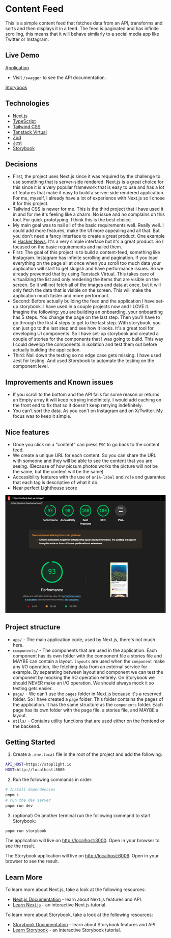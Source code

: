 # Content Feed

This is a simple content feed that fetches data from an API, transforms and sorts and then displays it in a feed. The feed is paginated and has infinite scrolling, this means that it will behave similarly to a social media app like Twitter or Instagram.

## Live Demo

[Application](https://content-feed.vercel.app/)

- Visit `/swagger` to see the API documentation.

[Storybook](https://content-feed-storybook.vercel.app/)

## Technologies

- [Next.js](https://nextjs.org/)
- [TypeScript](https://www.typescriptlang.org/)
- [Tailwind CSS](https://tailwindcss.com/)
- [Tanstack Virtual](https://tanstack.com/virtual/latest)
- [Zod](https://zod.dev/)
- [Jest](https://jestjs.io/)
- [Storybook](https://storybook.js.org/)

## Decisions

- First, the project uses Next.js since it was required by the challenge to use something that is server-side rendered. Next.js is a great choice for this since it is a very popular framework that is easy to use and has a lot of features that make it easy to build a server-side rendered application. For me, myself, I already have a lot of experience with Next.js so I chose it for this project.
- Tailwind CSS is newer for me. This is the third project that I have used it in and for me it's feeling like a charm. No issue and no complains on this tool. For quick prototyping, I think this is the best choice.
- My main goal was to nail all of the basic requirements well. Really well. I could add more features, make the UI more appealing and all that. But you don't need a fancy interface to create a great product. One example is [Hacker News](https://news.ycombinator.com/). It's a very simple interface but it's a great product. So I focused on the basic requirements and nailed them.
- First: The goal of this project is to build a content-feed, something like Instagram. Instagram has infinite scrolling and pagination. If you load everything on the page all at once when you scroll too much data your application will start to get slugish and have performance issues. So we already prevented that by using Tanstack Virtual. This takes care of virtualizing the list and only rendering the items that are visible on the screen. So it will not fetch all of the images and data at once, but it will only fetch the data that is visible on the screen. This will make the application much faster and more performant.
- Second: Before actually building the feed and the application I have set-up storybook. I have used in a couple projects now and I LOVE it. Imagine the following: you are building an onboarding, your onboarding has 5 steps. You change the page on the last step. Then you'll have to go through the first 4 steps to get to the last step. With storybook, you can just go to the last step and see how it looks. It's a great tool for developing UI components. So I have set-up storybook and created a couple of stories for the components that I was going to build. This way I could develop the components in isolation and test them out before actually building the application.
- Third: Nail down the testing so no edge case gets missing. I have used Jest for testing. And used Storybook to automate the testing on the component level.

## Improvements and Known issues

- If you scroll to the bottom and the API fails for some reason or returns an Empty array it will keep retrying indefinitely. I would add caching on the front end to fix that so it doesn't keep retrying indefinitely.
- You can't sort the data. As you can't on Instagram and on X/Twitter. My focus was to keep it simple.

## Nice features

- Once you click on a "content" can press `ESC` to go back to the content feed.
- We create a unique URL for each content. So you can share the URL with someone and they will be able to see the content that you are seeing. (Because of how picsum.photos works the picture will not be the same, but the content will be the same)
- Accessibility features with the use of `aria-label` and `role` and guarantee that each tag is descriptive of what it do.
- Near perfect Lighthouse score

<img src="https://github.com/nicolasmelo1/content-feed/blob/main/resources/lighthouse-score.png" width="624" alt="Lighthouse score" />

## Project structure

- `app/` - The main application code, used by Next.js, there's not much here.
- `components/` - The components that are used in the application. Each component has its own folder with the component file a stories file and MAYBE can contain a layout. `layouts` are used when the `component` make any I/O operation, like fetching data from an external service for example. By separating between layout and component we can test the component by mocking the I/O operation entirely. On Storybook we should NEVER make an I/O operation. We should always mock it so testing gets easier.
- `page/` - We can't use the `pages` folder in Next.js because it's a reserved folder. So I have created a `page` folder. This folder contains the pages of the application. It has the same structure as the `components` folder. Each page has its own folder with the page file, a stories file, and MAYBE a layout.
- `utils/` - Contains utility functions that are used either on the frontend or the backend.

## Getting Started

1. Create a `.env.local` file in the root of the project and add the following:

```bash
API_HOST=https://stoplight.io
HOST=http://localhost:3000
```

2. Run the following commands in order:

```bash
# Install dependencies
pnpm i
# run the dev server
pnpm run dev
```

3. (optional) On another terminal run the following command to start Storybook:

```bash
pnpm run storybook
```

The application will live on [http://localhost:3000](http://localhost:3000). Open in your browser to see the result.

The Storybook application will live on [http://localhost:6006](http://localhost:6006). Open in your browser to see the result.

## Learn More

To learn more about Next.js, take a look at the following resources:

- [Next.js Documentation](https://nextjs.org/docs) - learn about Next.js features and API.
- [Learn Next.js](https://nextjs.org/learn) - an interactive Next.js tutorial.

To learn more about Storybook, take a look at the following resources:

- [Storybook Documentation](https://storybook.js.org/docs/react/get-started/introduction) - learn about Storybook features and API.
- [Learn Storybook](https://storybook.js.org/tutorials/) - an interactive Storybook tutorial.
